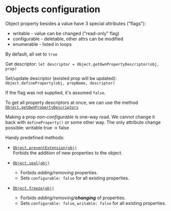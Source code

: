 # Objects configuration

Object property besides a value have 3 special attributes ("flags"):
- writable - value can be changed ("read-only" flag)
- configurable - deletable, other attrs can be modified
- enumerable - listed in loops

By default, all set to `true`

Get descriptor: `let descriptor = Object.getOwnPropertyDescriptor(obj, prop)`

Set/update descriptor (existed prop will be updated): `Object.defineProperty(obj, propName, descriptor)`


If the flag was not supplied, it's assumed `false`.

To get all property descriptors at once, we can use the method [`Object.getOwnPropertyDescriptors`](https://developer.mozilla.org/en-US/docs/Web/JavaScript/Reference/Global_Objects/Object/getOwnPropertyDescriptors)

Making a prop _non-configurable_ is one-way road. We cannot change it back with `defineProperty()` or some other way. The only attribute change possible: writable true → false


Handy predefined methods:

- [`Object.preventExtension(obj)`](https://developer.mozilla.org/en-US/docs/Web/JavaScript/Reference/Global_Objects/Object/preventExtensions)  
Forbids the addition of new properties to the object.

- [`Object.seal(obj)`](https://developer.mozilla.org/en-US/docs/Web/JavaScript/Reference/Global_Objects/Object/seal)  
  - Forbids _adding/removing_ properties.
  - Sets `configurable: false` for all existing properties.

- [`Object.freeze(obj)`](https://developer.mozilla.org/en-US/docs/Web/JavaScript/Reference/Global_Objects/Object/freeze)  
  - Forbids _adding/removing/__changing___ of properties.
  - Sets `configurable: false`, `writable: false` for all existing properties.
